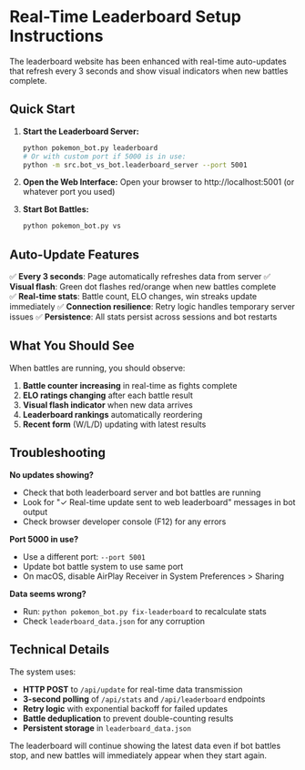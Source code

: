 # Real-Time Leaderboard Setup Instructions

The leaderboard website has been enhanced with real-time auto-updates that refresh every 3 seconds and show visual indicators when new battles complete.

## Quick Start

1. **Start the Leaderboard Server:**
   ```bash
   python pokemon_bot.py leaderboard
   # Or with custom port if 5000 is in use:
   python -m src.bot_vs_bot.leaderboard_server --port 5001
   ```

2. **Open the Web Interface:**
   Open your browser to http://localhost:5001 (or whatever port you used)

3. **Start Bot Battles:**
   ```bash
   python pokemon_bot.py vs
   ```

## Auto-Update Features

✅ **Every 3 seconds**: Page automatically refreshes data from server
✅ **Visual flash**: Green dot flashes red/orange when new battles complete  
✅ **Real-time stats**: Battle count, ELO changes, win streaks update immediately
✅ **Connection resilience**: Retry logic handles temporary server issues
✅ **Persistence**: All stats persist across sessions and bot restarts

## What You Should See

When battles are running, you should observe:

1. **Battle counter increasing** in real-time as fights complete
2. **ELO ratings changing** after each battle result
3. **Visual flash indicator** when new data arrives
4. **Leaderboard rankings** automatically reordering
5. **Recent form** (W/L/D) updating with latest results

## Troubleshooting

**No updates showing?**
- Check that both leaderboard server and bot battles are running
- Look for "✓ Real-time update sent to web leaderboard" messages in bot output
- Check browser developer console (F12) for any errors

**Port 5000 in use?**
- Use a different port: `--port 5001` 
- Update bot battle system to use same port
- On macOS, disable AirPlay Receiver in System Preferences > Sharing

**Data seems wrong?**
- Run: `python pokemon_bot.py fix-leaderboard` to recalculate stats
- Check `leaderboard_data.json` for any corruption

## Technical Details

The system uses:
- **HTTP POST** to `/api/update` for real-time data transmission
- **3-second polling** of `/api/stats` and `/api/leaderboard` endpoints  
- **Retry logic** with exponential backoff for failed updates
- **Battle deduplication** to prevent double-counting results
- **Persistent storage** in `leaderboard_data.json`

The leaderboard will continue showing the latest data even if bot battles stop, and new battles will immediately appear when they start again.